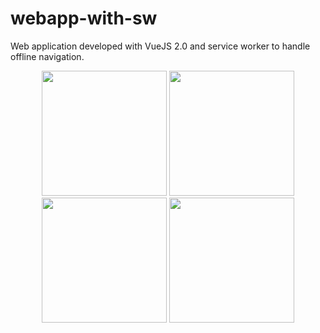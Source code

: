 # webapp-with-sw
Web application developed with VueJS 2.0 and service worker to handle offline navigation.


<p align="center">
<img src="https://user-images.githubusercontent.com/6887120/34886121-5bded4f2-f7c2-11e7-9b58-fe13d0f82e46.jpg" width=200 />

<img src="https://user-images.githubusercontent.com/6887120/34886120-5bbe7824-f7c2-11e7-9431-87b199052626.jpg" width=200 />

<img src="https://user-images.githubusercontent.com/6887120/34886119-5ba25cb6-f7c2-11e7-975a-5b9af0c3fdc4.png" width=200 />

<img src="https://user-images.githubusercontent.com/6887120/34886268-cac36c3e-f7c2-11e7-9a59-b7de6151e765.png" width=200 />

</p>